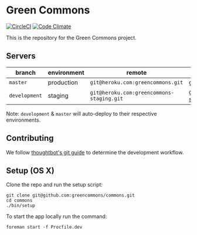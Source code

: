 # Green Commons

[![CircleCI](https://circleci.com/gh/greencommons/commons/tree/master.svg?style=svg)](https://circleci.com/gh/greencommons/commons/tree/master) [![Code Climate](https://codeclimate.com/github/greencommons/commons/badges/gpa.svg)](https://codeclimate.com/github/greencommons/commons)

This is the repository for the Green Commons project.

Servers
-------

|    branch   |environment|remote|URL|
|-------------|-----------|------|---|
|`master`     |production|`git@heroku.com:greencommons.git`|[greencommons.herokuapp.com](https://greencommons.herokuapp.com)|
|`development`|staging|`git@heroku.com:greencommons-staging.git`|[greencommons-staging.herokuapp.com](https://greencommons-staging.herokuapp.com/)|

Note: `development` & `master` will auto-deploy to their respective environments.


Contributing
------------

We follow [thoughtbot's git guide](https://github.com/thoughtbot/guides/tree/master/protocol/git) to determine the development workflow.



Setup (OS X)
------------

Clone the repo and run the setup script:

    git clone git@github.com:greencommons/commons.git
    cd commons
    ./bin/setup

To start the app locally run the command:

    foreman start -f Procfile.dev